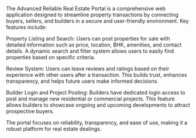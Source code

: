 The Advanced Reliable Real Estate Portal is a comprehensive web application designed to streamline property transactions by connecting buyers, sellers, and builders in a secure and user-friendly environment. Key features include:

Property Listing and Search: Users can post properties for sale with detailed information such as price, location, BHK, amenities, and contact details. A dynamic search and filter system allows users to easily find properties based on specific criteria.

Review System: Users can leave reviews and ratings based on their experience with other users after a transaction. This builds trust, enhances transparency, and helps future users make informed decisions.

Builder Login and Project Posting: Builders have dedicated login access to post and manage new residential or commercial projects. This feature allows builders to showcase ongoing and upcoming developments to attract prospective buyers.

The portal focuses on reliability, transparency, and ease of use, making it a robust platform for real estate dealings.

